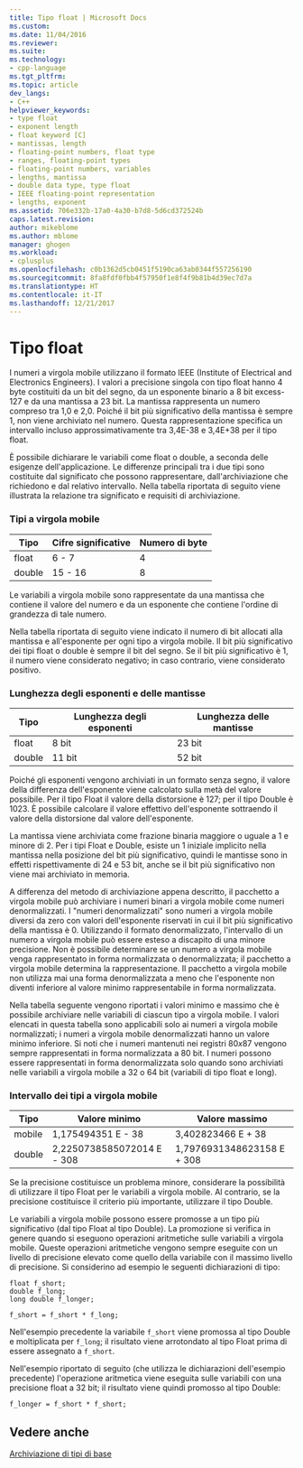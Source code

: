 ```yaml
---
title: Tipo float | Microsoft Docs
ms.custom: 
ms.date: 11/04/2016
ms.reviewer: 
ms.suite: 
ms.technology:
- cpp-language
ms.tgt_pltfrm: 
ms.topic: article
dev_langs:
- C++
helpviewer_keywords:
- type float
- exponent length
- float keyword [C]
- mantissas, length
- floating-point numbers, float type
- ranges, floating-point types
- floating-point numbers, variables
- lengths, mantissa
- double data type, type float
- IEEE floating-point representation
- lengths, exponent
ms.assetid: 706e332b-17a0-4a30-b7d8-5d6cd372524b
caps.latest.revision: 
author: mikeblome
ms.author: mblome
manager: ghogen
ms.workload:
- cplusplus
ms.openlocfilehash: c0b1362d5cb0451f5190ca63ab0344f557256190
ms.sourcegitcommit: 8fa8fdf0fbb4f57950f1e8f4f9b81b4d39ec7d7a
ms.translationtype: HT
ms.contentlocale: it-IT
ms.lasthandoff: 12/21/2017
---
```

# <a name="type-float"></a>Tipo float
I numeri a virgola mobile utilizzano il formato IEEE (Institute of Electrical and Electronics Engineers). I valori a precisione singola con tipo float hanno 4 byte costituiti da un bit del segno, da un esponente binario a 8 bit excess-127 e da una mantissa a 23 bit. La mantissa rappresenta un numero compreso tra 1,0 e 2,0. Poiché il bit più significativo della mantissa è sempre 1, non viene archiviato nel numero. Questa rappresentazione specifica un intervallo incluso approssimativamente tra 3,4E-38 e 3,4E+38 per il tipo float.  
  
 È possibile dichiarare le variabili come float o double, a seconda delle esigenze dell'applicazione. Le differenze principali tra i due tipi sono costituite dal significato che possono rappresentare, dall'archiviazione che richiedono e dal relativo intervallo. Nella tabella riportata di seguito viene illustrata la relazione tra significato e requisiti di archiviazione.  
  
### <a name="floating-point-types"></a>Tipi a virgola mobile  
  
|Tipo|Cifre significative|Numero di byte|  
|----------|------------------------|---------------------|  
|float|6 - 7|4|  
|double|15 - 16|8|  
  
 Le variabili a virgola mobile sono rappresentate da una mantissa che contiene il valore del numero e da un esponente che contiene l'ordine di grandezza di tale numero.  
  
 Nella tabella riportata di seguito viene indicato il numero di bit allocati alla mantissa e all'esponente per ogni tipo a virgola mobile. Il bit più significativo dei tipi float o double è sempre il bit del segno. Se il bit più significativo è 1, il numero viene considerato negativo; in caso contrario, viene considerato positivo.  
  
### <a name="lengths-of-exponents-and-mantissas"></a>Lunghezza degli esponenti e delle mantisse  
  
|Tipo|Lunghezza degli esponenti|Lunghezza delle mantisse|  
|----------|---------------------|---------------------|  
|float|8 bit|23 bit|  
|double|11 bit|52 bit|  
  
 Poiché gli esponenti vengono archiviati in un formato senza segno, il valore della differenza dell'esponente viene calcolato sulla metà del valore possibile. Per il tipo Float il valore della distorsione è 127; per il tipo Double è 1023. È possibile calcolare il valore effettivo dell'esponente sottraendo il valore della distorsione dal valore dell'esponente.  
  
 La mantissa viene archiviata come frazione binaria maggiore o uguale a 1 e minore di 2. Per i tipi Float e Double, esiste un 1 iniziale implicito nella mantissa nella posizione del bit più significativo, quindi le mantisse sono in effetti rispettivamente di 24 e 53 bit, anche se il bit più significativo non viene mai archiviato in memoria.  
  
 A differenza del metodo di archiviazione appena descritto, il pacchetto a virgola mobile può archiviare i numeri binari a virgola mobile come numeri denormalizzati. I "numeri denormalizzati" sono numeri a virgola mobile diversi da zero con valori dell'esponente riservati in cui il bit più significativo della mantissa è 0. Utilizzando il formato denormalizzato, l'intervallo di un numero a virgola mobile può essere esteso a discapito di una minore precisione. Non è possibile determinare se un numero a virgola mobile venga rappresentato in forma normalizzata o denormalizzata; il pacchetto a virgola mobile determina la rappresentazione. Il pacchetto a virgola mobile non utilizza mai una forma denormalizzata a meno che l'esponente non diventi inferiore al valore minimo rappresentabile in forma normalizzata.  
  
 Nella tabella seguente vengono riportati i valori minimo e massimo che è possibile archiviare nelle variabili di ciascun tipo a virgola mobile. I valori elencati in questa tabella sono applicabili solo ai numeri a virgola mobile normalizzati; i numeri a virgola mobile denormalizzati hanno un valore minimo inferiore. Si noti che i numeri mantenuti nei registri 80*x*87 vengono sempre rappresentati in forma normalizzata a 80 bit. I numeri possono essere rappresentati in forma denormalizzata solo quando sono archiviati nelle variabili a virgola mobile a 32 o 64 bit (variabili di tipo float e long).  
  
### <a name="range-of-floating-point-types"></a>Intervallo dei tipi a virgola mobile  
  
|Tipo|Valore minimo|Valore massimo|  
|----------|-------------------|-------------------|  
|mobile|1,175494351 E - 38|3,402823466 E + 38|  
|double|2,2250738585072014 E - 308|1,7976931348623158 E + 308|  
  
 Se la precisione costituisce un problema minore, considerare la possibilità di utilizzare il tipo Float per le variabili a virgola mobile. Al contrario, se la precisione costituisce il criterio più importante, utilizzare il tipo Double.  
  
 Le variabili a virgola mobile possono essere promosse a un tipo più significativo (dal tipo Float al tipo Double). La promozione si verifica in genere quando si eseguono operazioni aritmetiche sulle variabili a virgola mobile. Queste operazioni aritmetiche vengono sempre eseguite con un livello di precisione elevato come quello della variabile con il massimo livello di precisione. Si considerino ad esempio le seguenti dichiarazioni di tipo:  
  
```  
float f_short;  
double f_long;  
long double f_longer;  
  
f_short = f_short * f_long;  
```  
  
 Nell'esempio precedente la variabile `f_short` viene promossa al tipo Double e moltiplicata per `f_long`; il risultato viene arrotondato al tipo Float prima di essere assegnato a `f_short`.  
  
 Nell'esempio riportato di seguito (che utilizza le dichiarazioni dell'esempio precedente) l'operazione aritmetica viene eseguita sulle variabili con una precisione float a 32 bit; il risultato viene quindi promosso al tipo Double:  
  
```  
f_longer = f_short * f_short;  
```  
  
## <a name="see-also"></a>Vedere anche  
 [Archiviazione di tipi di base](../c-language/storage-of-basic-types.md)